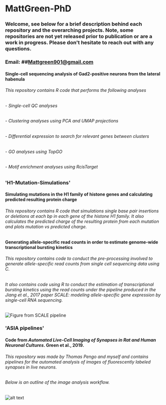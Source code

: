 # MattGreen-PhD

### Welcome, see below for a brief description behind each repository and the overarching projects. Note, some repositories are not yet released prior to publication or are a work in progress. Please don't hesitate to reach out with any questions. 

### **Email:** ##Mattgreen901@gmail.com





#### Single-cell sequencing analysis of Gad2-positive neurons from the lateral habenula

###### This repository contains R code that performs the following analyses
######   - Single-cell QC analyses
######   - Clustering analyses using PCA and UMAP projections
######   - Differential expression to search for relevant genes between clusters
######   - GO analyses using TopGO
######   - Motif enrichment analyses using RcisTarget

### 'H1-Mutation-Simulations'
#### Simulating mutations in the H1 family of histone genes and calculating predicted resulting protein charge
###### This repository contains R code that simulations single base pair insertions or deletions at each bp in each gene of the histone H1 family. It also calculates the predicted charge of the resulting protein from each mutation and plots mutation vs predicted charge.


#### Generating allele-specific read counts in order to estimate genome-wide transcriptional bursting kinetics
###### This repository contains code to conduct the pre-processing involved to generate allele-specific read counts from single cell sequencing data using C. 
###### It also contains code using R to conduct the estimation of transcriptional bursting kinetics using the read counts under the pipeline produced in the Jiang et al., 2017 paper *SCALE: modeling allele-specific gene expression by single-cell RNA sequencing.* 
![Figure from SCALE pipeline](https://user-images.githubusercontent.com/47198123/116953279-db3a5780-ac5a-11eb-9570-cacbfffe908e.jpg)


### 'ASIA pipelines'
#### Code from *Automated Live-Cell Imaging of Synapses in Rat and Human Neuronal Cultures*. Green et al., 2019. 
###### This repository was made by Thomas Pengo and myself and contains pipelines for the automated analysis of images of fluorescently labeled synapses in live neurons.
###### Below is an outline of the image analysis workflow.

![alt text](https://www.frontiersin.org/files/Articles/477959/fncel-13-00467-HTML/image_m/fncel-13-00467-g002.jpg)

<!---
MattGreen-PhD/MattGreen-PhD is a ✨ special ✨ repository because its `README.md` (this file) appears on your GitHub profile.
You can click the Preview link to take a look at your changes.
--->
